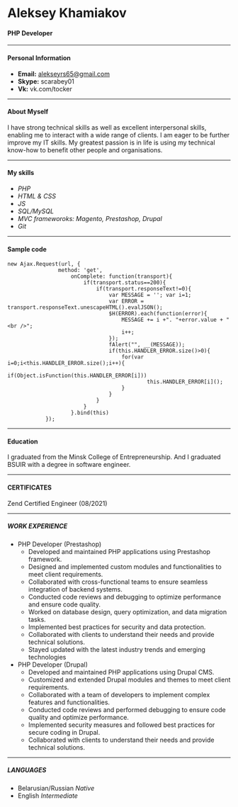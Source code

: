 # Aleksey Khamiakov
#### PHP Developer

**********************************************

#### Personal Information
* **Email:** alekseyrs65@gmail.com 
* **Skype:** scarabey01
* **Vk:** vk.com/tocker

**********************************************

#### About Myself
I have strong technical skills as well as excellent interpersonal skills, enabling me to interact with a wide range of clients. I am eager to be further improve my IT skills.  My greatest passion is in life is using my technical know-how to benefit other people and organisations.

**********************************************

#### My skills
* *PHP* 
* *HTML & CSS*
* *JS*
* *SQL/MySQL*
* *MVC frameworoks: Magento, Prestashop, Drupal*
* *Git*

**********************************************

#### Sample code
```
new Ajax.Request(url, {
                method: 'get',
                    onComplete: function(transport){
                        if(transport.status==200){
                            if(transport.responseText!=0){
                                var MESSAGE = ''; var i=1;
                                var ERROR = transport.responseText.unescapeHTML().evalJSON();
                                $H(ERROR).each(function(error){
                                    MESSAGE += i +". "+error.value + "<br />";
                                    i++;
                                });
                                fAlert("", __(MESSAGE));     
                                if(this.HANDLER_ERROR.size()>0){
                                    for(var i=0;i<this.HANDLER_ERROR.size();i++){
                                        if(Object.isFunction(this.HANDLER_ERROR[i]))
                                            this.HANDLER_ERROR[i]();
                                    }
                                }
                            }
                        }
                    }.bind(this)
            });

```

**********************************************

#### Education
I graduated from the Minsk College of Entrepreneurship. And I graduated BSUIR with a degree in software engineer.

**********************************************

#### CERTIFICATES
Zend Certified Engineer (08/2021)

**********************************************

##### WORK EXPERIENCE
- PHP Developer (Prestashop)
    - Developed and maintained PHP applications using Prestashop framework.
    - Designed and implemented custom modules and functionalities to meet client requirements.
    - Collaborated with cross-functional teams to ensure seamless integration of backend systems.
    - Conducted code reviews and debugging to optimize performance and ensure code quality.
    - Worked on database design, query optimization, and data migration tasks.
    - Implemented best practices for security and data protection.
    - Collaborated with clients to understand their needs and provide technical solutions.
    - Stayed updated with the latest industry trends and emerging technologies
- PHP Developer (Drupal) 
    - Developed and maintained PHP applications using Drupal CMS.
    - Customized and extended Drupal modules and themes to meet client requirements.
    - Collaborated with a team of developers to implement complex features and functionalities.
    - Conducted code reviews and performed debugging to ensure code quality and optimize performance.
    - Implemented security measures and followed best practices for secure coding in Drupal.
    - Collaborated with clients to understand their needs and provide technical solutions.

**********************************************

##### LANGUAGES
- Belarusian/Russian *Native*
- English *Intermediate*
